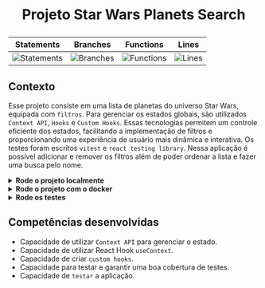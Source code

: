 # <p align="center">Projeto Star Wars Planets Search</p>

<div align="center">
  
| Statements                  | Branches                | Functions                 | Lines                |
| --------------------------- | ----------------------- | ------------------------- | -------------------- |
| ![Statements](https://img.shields.io/badge/Coverage-98.7%25-brightgreen.svg) | ![Branches](https://img.shields.io/badge/Coverage-95.16%25-brightgreen.svg) | ![Functions](https://img.shields.io/badge/Coverage-96.42%25-brightgreen.svg) | ![Lines](https://img.shields.io/badge/Coverage-98.7%25-brightgreen.svg)    |

</div>

## Contexto

Esse projeto consiste em uma lista de planetas do universo Star Wars, equipada com `filtros`. Para gerenciar os estados globais, são utilizados `Context API`, `Hooks` e `Custom Hooks`. Essas tecnologias permitem um controle eficiente dos estados, facilitando a implementação de filtros e proporcionando uma experiência de usuário mais dinâmica e interativa. Os testes foram escritos `vitest` e `react testing library`. Nessa aplicação é possível adicionar e remover os filtros além de poder ordenar a lista e fazer uma busca pelo nome.

<details>

<summary><strong>Rode o projeto localmente</strong></summary><br>

> ⚠️ É preciso ter o [Node](https://nodejs.org/en) instalado em sua máquina.

Clone o repositório:

```SHELL
git clone git@github.com:mairess/project-starwars-planets-search.git
```

Instale as dependências:

```SHELL
npm install
```

Inicie o vite server:

```SHELL
npm run dev
```

### Os testes

Rode os testes com:

```SHELL
npm test
```

Rode a cobertura dos testes:

```SHELL
npm run coverage
```

</details>

<details>

<summary><strong>Rode o projeto com o docker</strong></summary><br>

> ⚠️ É preciso ter o [Docker](https://www.docker.com/get-started/) instalado em sua máquina.

Clone o repositório:

```SHELL
git clone git@github.com:mairess/project-starwars-planets-search.git
```

Suba o container:

```SHELL
docker compose up -d
```

O vite server estará disponível na porta `3000`:

```HTML
http://localhost:3000
```

</details>

<details>

<summary><strong>Rode os testes</strong></summary><br>

Rode os testes com:

```SHELL
npm run test
```

Rode a cobertura:

```SHELL
npm run coverage
```

</details>

## Competências desenvolvidas

- Capacidade de utilizar `Context API` para gerenciar o estado.
- Capacidade de utilizar React Hook `useContext`.
- Capacidade de criar `custom hooks`.
- Capacidade para testar e garantir uma boa cobertura de testes.
- Capacidade de `testar` a aplicação.
